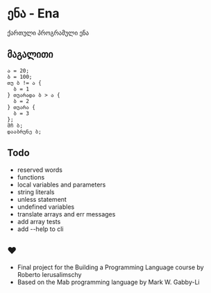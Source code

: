 # ენა - Ena
ქართული პროგრამული ენა

## მაგალითი

```ena
ა = 20;
ბ = 100;
თუ ბ != ა {
  ბ = 1
} თუარადა ბ > ა {
  ბ = 2
} თუარა {
  ბ = 3
};
მჩ ბ;
დააბრუნე ბ;
```

## Todo
- reserved words
- functions
- local variables and parameters
- string literals
- unless statement
- undefined variables
- translate arrays and err messages
- add array tests
- add --help to cli

## ♥
- Final project for the Building a Programming Language course by Roberto Ierusalimschy
- Based on the Mab programming language by Mark W. Gabby-Li

